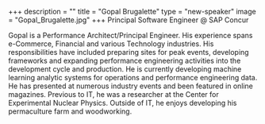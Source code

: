 +++
description = ""
title = "Gopal Brugalette"
type = "new-speaker"
image = "Gopal_Brugalette.jpg"
+++
Principal Software Engineer @ SAP Concur

Gopal is a Performance Architect/Principal Engineer. His experience spans e-Commerce, Financial and various Technology industries. His responsibilities have included preparing sites for peak events, developing frameworks and expanding performance engineering activities into the development cycle and production. He is currently developing machine learning analytic systems for operations and performance engineering data. He has presented at numerous industry events and been featured in online magazines. Previous to IT, he was a researcher at the Center for Experimental Nuclear Physics. Outside of IT, he enjoys developing his permaculture farm and woodworking.